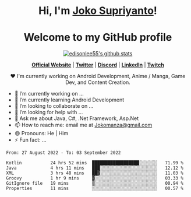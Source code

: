 <h1 align="center">Hi, I'm <a href="https://www.google.com">Joko Supriyanto</a>!</h1>
<h1 align="center">Welcome to my GitHub profile</h1>

<p align="center">
  <a href="https://github.com/jokomanza"><img src="https://github-readme-stats.vercel.app/api?username=jokomanza&hide_border=true&show_icons=true" alt="edisonlee55's github stats"></a>
</p>

<p align="center">
  <strong><a href="https://www.google.com">Official Website</a></strong> |
  <strong><a href="https://twitter.com/jokomanza">Twitter</a></strong> |
  <strong><a href="https://discord.gg/nYXzaUS">Discord</a></strong> |
  <strong><a href="https://www.linkedin.com/in/jokomanza">LinkedIn</a></strong> |
  <strong><a href="https://www.twitch.tv/jokomanza">Twitch</a></strong>
</p>

<p align="center">❤ I'm currently working on Android Development, Anime / Manga, Game Dev, and Content Creation.</p>

- 🔭 I’m currently working on ...
- 🌱 I’m currently learning Android Development
- 👯 I’m looking to collaborate on ...
- 🤔 I’m looking for help with ...
- 💬 Ask me about Java, C#, .Net Framework, Asp.Net
- 📫 How to reach me: email me at Jokomanza@gmail.com
- 😄 Pronouns: He | Him
- ⚡ Fun fact: ...

<!--START_SECTION:waka-->

```text
From: 27 August 2022 - To: 03 September 2022

Kotlin           24 hrs 52 mins  ██████████████████░░░░░░░   71.99 %
Java             4 hrs 11 mins   ███░░░░░░░░░░░░░░░░░░░░░░   12.12 %
XML              3 hrs 48 mins   ██▓░░░░░░░░░░░░░░░░░░░░░░   11.03 %
Groovy           1 hr 9 mins     ▓░░░░░░░░░░░░░░░░░░░░░░░░   03.33 %
GitIgnore file   19 mins         ▒░░░░░░░░░░░░░░░░░░░░░░░░   00.94 %
Properties       11 mins         ░░░░░░░░░░░░░░░░░░░░░░░░░   00.57 %
```

<!--END_SECTION:waka-->
